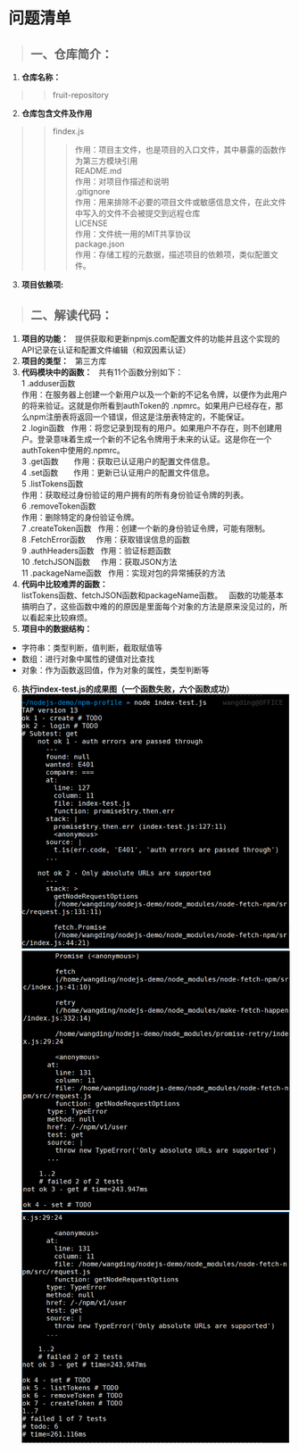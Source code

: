 # 问题清单
>## **一、仓库简介：**
1.  **仓库名称：**  
>>fruit-repository
2. **仓库包含文件及作用**
>>findex.js    
>>>作用：项目主文件，也是项目的入口文件，其中暴露的函数作为第三方模块引用  
>>README.md  
>>>作用：对项目作描述和说明  
>>.gitignore  
>>>作用：用来排除不必要的项目文件或敏感信息文件，在此文件中写入的文件不会被提交到远程仓库  
>>LICENSE  
>>>作用：文件统一用的MIT共享协议  
>>package.json  
>>>作用：存储工程的元数据，描述项目的依赖项，类似配置文件。  
3. **项目依赖项:**


















>## **二、解读代码：**
1. **项目的功能：**  
提供获取和更新npmjs.com配置文件的功能并且这个实现的API记录在认证和配置文件编辑（和双因素认证）
2. **项目的类型：**  
第三方库
3. **代码模块中的函数：**  
共有11个函数分别如下：  
1 .adduser函数       
作用：在服务器上创建一个新用户以及一个新的不记名令牌，以便作为此用户的将来验证。这就是你所看到authToken的 .npmrc。如果用户已经存在，那么npm注册表将返回一个错误，但这是注册表特定的，不能保证。    
2 .login函数         
作用：将您记录到现有的用户。如果用户不存在，则不创建用户。登录意味着生成一个新的不记名令牌用于未来的认证。这是你在一个authToken中使用的.npmrc。    
3 .get函数            
作用：获取已认证用户的配置文件信息。    
4 .set函数            
作用：更新已认证用户的配置文件信息。    
5 .listTokens函数        
作用：获取经过身份验证的用户拥有的所有身份验证令牌的列表。    
6 .removeToken函数       
作用：删除特定的身份验证令牌。    
7 .createToken函数         
作用：创建一个新的身份验证令牌，可能有限制。      
8 .FetchError函数          
作用：获取错误信息的函数      
9 .authHeaders函数         
作用：验证标题函数      
10 .fetchJSON函数          
作用：获取JSON方法      
11 .packageName函数        
作用：实现对包的异常捕获的方法      
4. **代码中比较难弄的函数：**  
listTokens函数、fetchJSON函数和packageName函数。    
函数的功能基本搞明白了，这些函数中难的的原因是里面每个对象的方法是原来没见过的，所以看起来比较麻烦。
5. **项目中的数据结构：**
+ 字符串：类型判断，值判断，截取赋值等
+ 数组：进行对象中属性的键值对比查找
+ 对象：作为函数返回值，作为对象的属性，类型判断等
6. **执行index-test.js的成果图（一个函数失败，六个函数成功）**
![测试3](../images/测试3.jpg)
![测试4](../images/测试4.jpg)
![测试5](../images/测试5.jpg)


